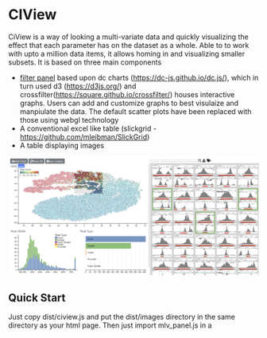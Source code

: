 # CIView

CiView is a way of looking a multi-variate data and quickly visualizing the effect that each parameter has on the dataset as a whole. Able to to work with upto a million data items, it allows homing in and visualizing smaller subsets. It is based on three main components
* [filter panel](https://github.com/Hughes-Genome-Group/CIView/wiki/Filter-Panel) based upon dc charts (https://dc-js.github.io/dc.js/), which in turn used d3 (https://d3js.org/) and crossfilter(https://square.github.io/crossfilter/) houses interactive graphs. Users can add and customize graphs to best visulaize and manpiulate the data. The default scatter plots have been replaced with those using webgl technology 
* A conventional excel like table (slickgrid - https://github.com/mleibman/SlickGrid) 
* A table displaying images

![Screen Shot](ciview.png)

## Quick Start

Just copy dist/ciview.js and put the  dist/images directory in the same directory as your html page. Then just import mlv_panel.js in
a <script> tag - see [example1](examples/example1.html). Older browsers may also require polyfills.


## Building from Source
The source files are bundled together, minified and converted to legacy javascript using [webpack](https://webpack.js.org/). 
For a standard build cd to the base directory and use the following command (assuming you have webpack installed)
```
webpack --config ciview_config.js
```
The [index file](src/indexes/mlv_panel_index.js) specified in the config simply imports the required css files and javascript modules 
and exposes certain modules by attaching them to the window object.

## Documentation
Documentation can be found on the [wiki](https://github.com/Hughes-Genome-Group/CIView/wiki) and examples along wih source code [here](https://martinsergeant.github.io/ciview_examples.html).
